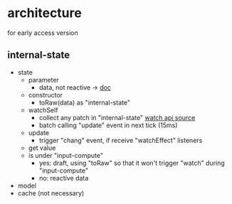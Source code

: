# architecture 
for early access version

## internal-state

- state
  - parameter
    - data, not reactive -> [doc](https://vuejs.org/api/reactivity-core.html)
  - constructor 
    - toRaw(data) as "internal-state"
  - watchSelf
    - collect any patch in "internal-state" [watch api source](https://github.com/vuejs/core/blob/main/packages/runtime-core/src/apiWatch.ts#L173)
    - batch calling "update" event in next tick (15ms)
  - update
    - trigger "chang" event, if receive "watchEffect" listeners
  - get value
   - is under "input-compute"
     - yes: draft, using "toRaw" so that it won't trigger "watch" during "input-compute"
     - no: reactive data
- model
- cache (not necessary)